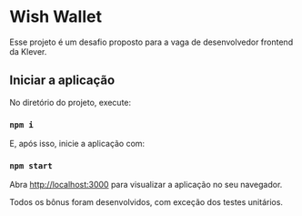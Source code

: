 # Wish Wallet

Esse projeto é um desafio proposto para a vaga de desenvolvedor frontend da Klever.

## Iniciar a aplicação

No diretório do projeto, execute:

### `npm i`

E, após isso, inicie a aplicação com:

### `npm start`

Abra [http://localhost:3000](http://localhost:3000) para visualizar a aplicação no seu navegador.

Todos os bônus foram desenvolvidos, com exceção dos testes unitários.